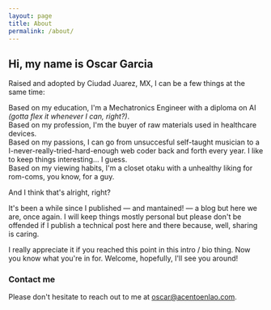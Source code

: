 ```yaml
---
layout: page
title: About
permalink: /about/
---
```


## Hi, my name is Oscar Garcia
Raised and adopted by Ciudad Juarez, MX, I can be a few things at the same time:

Based on my education, I'm a Mechatronics Engineer with a diploma on AI <i>(gotta flex it whenever I can, right?)</i>.</br>
Based on my profession, I'm the buyer of raw materials used in healthcare devices.</br>
Based on my passions, I can go from unsuccesful self-taught musician to a I-never-really-tried-hard-enough web coder back and forth every year. I like to keep things interesting... I guess.<br>
Based on my viewing habits, I'm a closet otaku with a unhealthy liking for rom-coms, you know, for a guy.<br>

And I think that's alright, right?<br>

It's been a while since I published &mdash; and mantained! &mdash; a blog but here we are, once again. I will keep things mostly personal but please don't be offended if I publish a technical post here and there because, well, sharing is caring.<br>

I really appreciate it if you reached this point in this intro / bio thing. Now you know what you're in for. Welcome, hopefully, I'll see you around!

### Contact me
Please don't hesitate to reach out to me at
[oscar@acentoenlao.com](mailto:email@domain.com).